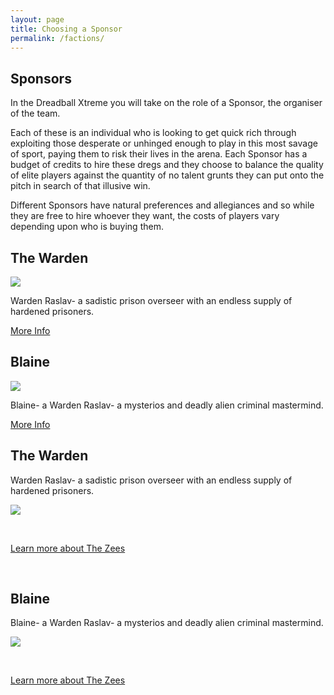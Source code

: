 ```yaml
---
layout: page
title: Choosing a Sponsor
permalink: /factions/
---
```


<!-- for each faction -->

<h2>Sponsors</h2>

</a>In the Dreadball Xtreme you will take on the role of a Sponsor, the organiser of the team.

Each of these is an individual who is looking to get quick rich through exploiting those desperate or unhinged enough to play in this most savage of sport, paying them to risk their lives in the arena. Each Sponsor has a budget of credits to hire these dregs and they choose to balance the quality of elite players against the quantity of no talent grunts they can put onto the pitch in search of that illusive win.

Different Sponsors have natural preferences and allegiances and so while they are free to hire whoever they want, the costs of players vary depending upon who is buying them.

<!-- Content Row -->
<div class="row">
<div class="col-md-4">
<h2>The Warden</h2>
<a href="zees/"><img src="../img/Zee Pirate_color-head.png" class="pull-left img-responsive " /></a>
<p>Warden Raslav- a sadistic prison overseer with an endless supply of hardened prisoners.</p>
<a class="btn btn-default" href="#">More Info</a>
</div>
<!-- /.col-md-4 -->
 <div class="col-md-4">
<h2>Blaine</h2>
<a href="zees/"><img src="../img/Zee Pirate_color-head.png" class="pull-left img-responsive " /></a>
<p>Blaine- a Warden Raslav- a mysterios and deadly alien criminal mastermind.</p>
<a class="btn btn-default" href="#">More Info</a>
</div>
<!-- /.col-md-4 -->
</div>
<!-- /.row -->


<h2>The Warden</h2>

<p>Warden Raslav- a sadistic prison overseer with an endless supply of hardened prisoners.</p>

<a href="zees/"><img src="../img/Zee Pirate_color-head.png" class="pull-left img-responsive " /></a>



<div class="clearfix">&nbsp;</div>

<p><a href="zees/" class="btn btn-success btn-lg">Learn more about The Zees</a></p>

<div class="clearfix">&nbsp;</div>

<h2>Blaine</h2>

Blaine- a Warden Raslav- a mysterios and deadly alien criminal mastermind.

<a href="zees/"><img src="../img/Zee Pirate_color-head.png" class="pull-right img-responsive " /></a>


<div class="clearfix">&nbsp;</div>

<p><a href="zees/" class="btn btn-success btn-lg">Learn more about The Zees</a></p>

<div class="clearfix">&nbsp;</div>

